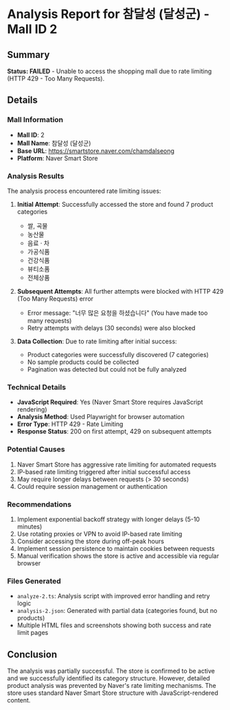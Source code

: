 # Analysis Report for 참달성 (달성군) - Mall ID 2

## Summary
**Status: FAILED** - Unable to access the shopping mall due to rate limiting (HTTP 429 - Too Many Requests).

## Details

### Mall Information
- **Mall ID**: 2
- **Mall Name**: 참달성 (달성군)
- **Base URL**: https://smartstore.naver.com/chamdalseong
- **Platform**: Naver Smart Store

### Analysis Results
The analysis process encountered rate limiting issues:

1. **Initial Attempt**: Successfully accessed the store and found 7 product categories
   - 쌀, 곡물
   - 농산물
   - 음료 · 차
   - 가공식품
   - 건강식품
   - 뷰티소품
   - 전체상품

2. **Subsequent Attempts**: All further attempts were blocked with HTTP 429 (Too Many Requests) error
   - Error message: "너무 많은 요청을 하셨습니다" (You have made too many requests)
   - Retry attempts with delays (30 seconds) were also blocked

3. **Data Collection**: Due to rate limiting after initial success:
   - Product categories were successfully discovered (7 categories)
   - No sample products could be collected
   - Pagination was detected but could not be fully analyzed

### Technical Details
- **JavaScript Required**: Yes (Naver Smart Store requires JavaScript rendering)
- **Analysis Method**: Used Playwright for browser automation
- **Error Type**: HTTP 429 - Rate Limiting
- **Response Status**: 200 on first attempt, 429 on subsequent attempts

### Potential Causes
1. Naver Smart Store has aggressive rate limiting for automated requests
2. IP-based rate limiting triggered after initial successful access
3. May require longer delays between requests (> 30 seconds)
4. Could require session management or authentication

### Recommendations
1. Implement exponential backoff strategy with longer delays (5-10 minutes)
2. Use rotating proxies or VPN to avoid IP-based rate limiting
3. Consider accessing the store during off-peak hours
4. Implement session persistence to maintain cookies between requests
5. Manual verification shows the store is active and accessible via regular browser

### Files Generated
- `analyze-2.ts`: Analysis script with improved error handling and retry logic
- `analysis-2.json`: Generated with partial data (categories found, but no products)
- Multiple HTML files and screenshots showing both success and rate limit pages

## Conclusion
The analysis was partially successful. The store is confirmed to be active and we successfully identified its category structure. However, detailed product analysis was prevented by Naver's rate limiting mechanisms. The store uses standard Naver Smart Store structure with JavaScript-rendered content.